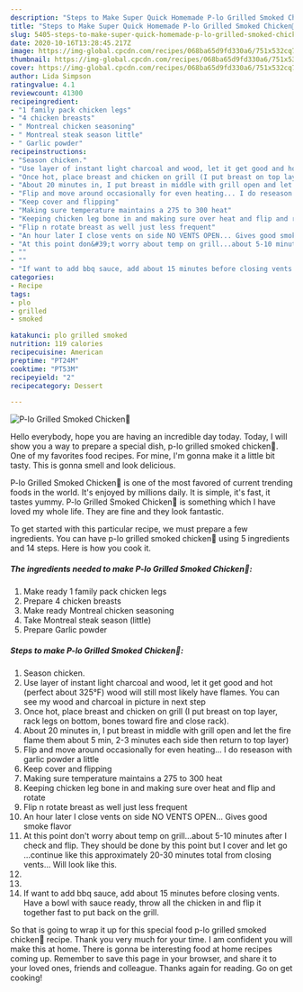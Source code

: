 ```yaml
---
description: "Steps to Make Super Quick Homemade P-lo Grilled Smoked Chicken🍗"
title: "Steps to Make Super Quick Homemade P-lo Grilled Smoked Chicken🍗"
slug: 5405-steps-to-make-super-quick-homemade-p-lo-grilled-smoked-chicken
date: 2020-10-16T13:28:45.217Z
image: https://img-global.cpcdn.com/recipes/068ba65d9fd330a6/751x532cq70/p-lo-grilled-smoked-chicken🍗-recipe-main-photo.jpg
thumbnail: https://img-global.cpcdn.com/recipes/068ba65d9fd330a6/751x532cq70/p-lo-grilled-smoked-chicken🍗-recipe-main-photo.jpg
cover: https://img-global.cpcdn.com/recipes/068ba65d9fd330a6/751x532cq70/p-lo-grilled-smoked-chicken🍗-recipe-main-photo.jpg
author: Lida Simpson
ratingvalue: 4.1
reviewcount: 41300
recipeingredient:
- "1 family pack chicken legs"
- "4 chicken breasts"
- " Montreal chicken seasoning"
- " Montreal steak season little"
- " Garlic powder"
recipeinstructions:
- "Season chicken."
- "Use layer of instant light charcoal and wood, let it get good and hot (perfect about 325°F) wood will still most likely have flames. You can see my wood and charcoal in picture in next step"
- "Once hot, place breast and chicken on grill (I put breast on top layer, rack legs on bottom, bones toward fire and close rack)."
- "About 20 minutes in, I put breast in middle with grill open and let the fire flame them about 5 min, 2-3 minutes each side then return to top layer)"
- "Flip and move around occasionally for even heating... I do reseason with garlic powder a little"
- "Keep cover and flipping"
- "Making sure temperature maintains a 275 to 300 heat"
- "Keeping chicken leg bone in and making sure over heat and flip and rotate"
- "Flip n rotate breast as well just less frequent"
- "An hour later I close vents on side NO VENTS OPEN... Gives good smoke flavor"
- "At this point don&#39;t worry about temp on grill...about 5-10 minutes after I check and flip. They should be done by this point but I cover and let go ...continue like this approximately 20-30 minutes total from closing vents... Will look like this."
- ""
- ""
- "If want to add bbq sauce, add about 15 minutes before closing vents. Have a bowl with sauce ready, throw all the chicken in and flip it together fast to put back on the grill."
categories:
- Recipe
tags:
- plo
- grilled
- smoked

katakunci: plo grilled smoked 
nutrition: 119 calories
recipecuisine: American
preptime: "PT24M"
cooktime: "PT53M"
recipeyield: "2"
recipecategory: Dessert

---
```



![P-lo Grilled Smoked Chicken🍗](https://img-global.cpcdn.com/recipes/068ba65d9fd330a6/751x532cq70/p-lo-grilled-smoked-chicken🍗-recipe-main-photo.jpg)

Hello everybody, hope you are having an incredible day today. Today, I will show you a way to prepare a special dish, p-lo grilled smoked chicken🍗. One of my favorites food recipes. For mine, I'm gonna make it a little bit tasty. This is gonna smell and look delicious.

P-lo Grilled Smoked Chicken🍗 is one of the most favored of current trending foods in the world. It's enjoyed by millions daily. It is simple, it's fast, it tastes yummy. P-lo Grilled Smoked Chicken🍗 is something which I have loved my whole life. They are fine and they look fantastic.




To get started with this particular recipe, we must prepare a few ingredients. You can have p-lo grilled smoked chicken🍗 using 5 ingredients and 14 steps. Here is how you cook it.

<!--inarticleads1-->

##### The ingredients needed to make P-lo Grilled Smoked Chicken🍗:

1. Make ready 1 family pack chicken legs
1. Prepare 4 chicken breasts
1. Make ready  Montreal chicken seasoning
1. Take  Montreal steak season (little)
1. Prepare  Garlic powder




<!--inarticleads2-->

##### Steps to make P-lo Grilled Smoked Chicken🍗:

1. Season chicken.
1. Use layer of instant light charcoal and wood, let it get good and hot (perfect about 325°F) wood will still most likely have flames. You can see my wood and charcoal in picture in next step
1. Once hot, place breast and chicken on grill (I put breast on top layer, rack legs on bottom, bones toward fire and close rack).
1. About 20 minutes in, I put breast in middle with grill open and let the fire flame them about 5 min, 2-3 minutes each side then return to top layer)
1. Flip and move around occasionally for even heating... I do reseason with garlic powder a little
1. Keep cover and flipping
1. Making sure temperature maintains a 275 to 300 heat
1. Keeping chicken leg bone in and making sure over heat and flip and rotate
1. Flip n rotate breast as well just less frequent
1. An hour later I close vents on side NO VENTS OPEN... Gives good smoke flavor
1. At this point don&#39;t worry about temp on grill...about 5-10 minutes after I check and flip. They should be done by this point but I cover and let go ...continue like this approximately 20-30 minutes total from closing vents... Will look like this.
1. 
1. 
1. If want to add bbq sauce, add about 15 minutes before closing vents. Have a bowl with sauce ready, throw all the chicken in and flip it together fast to put back on the grill.




So that is going to wrap it up for this special food p-lo grilled smoked chicken🍗 recipe. Thank you very much for your time. I am confident you will make this at home. There is gonna be interesting food at home recipes coming up. Remember to save this page in your browser, and share it to your loved ones, friends and colleague. Thanks again for reading. Go on get cooking!
